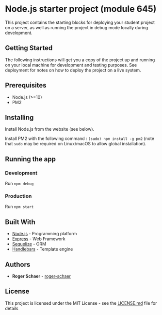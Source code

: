# Node.js starter project (module 645)

This project contains the starting blocks for deploying your student project on a server, as well as running the project in debug mode locally during development.

## Getting Started

The following instructions will get you a copy of the project up and running on your local machine for development and testing purposes. See deployment for notes on how to deploy the project on a live system.

## Prerequisites

* Node.js (>=10)
* PM2

## Installing

Install Node.js from the website (see below).

Install PM2 with the following command : `(sudo) npm install -g pm2`
(note that `sudo` may be required on Linux/macOS to allow global installation).


## Running the app

### Development

Run `npm debug`


### Production

Run `npm start`


## Built With

* [Node.js](http://nodejs.org) - Programming platform
* [Express](http://expressjs.com) - Web Framework
* [Sequelize](http://sequelizejs.com) - ORM
* [Handlebars](http://handlebarsjs.com) - Template engine

## Authors

* **Roger Schaer** - [roger-schaer](https://github.com/roger-schaer)

## License

This project is licensed under the MIT License - see the [LICENSE.md](LICENSE.md) file for details
